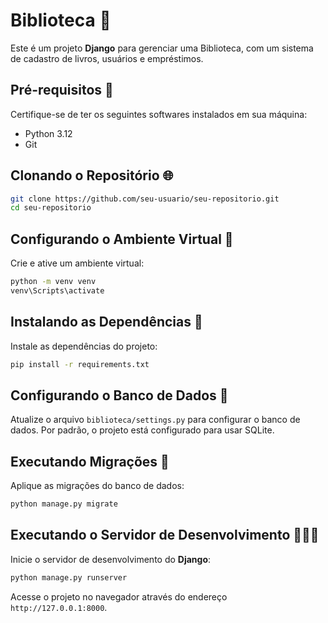 # Biblioteca 📖

Este é um projeto __Django__ para gerenciar uma Biblioteca, com um sistema de cadastro de livros, usuários e empréstimos.

## Pré-requisitos 📄

Certifique-se de ter os seguintes softwares instalados em sua máquina:

- Python 3.12
- Git

## Clonando o Repositório 🌐

```bash
git clone https://github.com/seu-usuario/seu-repositorio.git
cd seu-repositorio
```

## Configurando o Ambiente Virtual 🔨

Crie e ative um ambiente virtual:

```bash
python -m venv venv
venv\Scripts\activate
```

## Instalando as Dependências 📲

Instale as dependências do projeto:

```bash
pip install -r requirements.txt
```

## Configurando o Banco de Dados 🎲

Atualize o arquivo `biblioteca/settings.py` para configurar o banco de dados. Por padrão, o projeto está configurado para usar SQLite.

## Executando Migrações 🔄️

Aplique as migrações do banco de dados:

```bash
python manage.py migrate
```

## Executando o Servidor de Desenvolvimento 🧑🏻‍💻

Inicie o servidor de desenvolvimento do __Django__:

```bash
python manage.py runserver
```

Acesse o projeto no navegador através do endereço `http://127.0.0.1:8000`.
